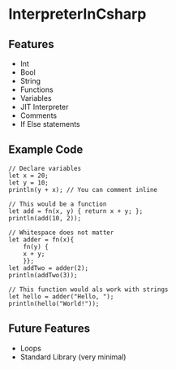 # InterpreterInCsharp

## Features

- Int
- Bool
- String
- Functions
- Variables
- JIT Interpreter
- Comments
- If Else statements

## Example Code

``` bigl
// Declare variables
let x = 20;
let y = 10;
println(y + x); // You can comment inline

// This would be a function
let add = fn(x, y) { return x + y; };
println(add(10, 2));

// Whitespace does not matter
let adder = fn(x){
    fn(y) {
    x + y;
    }};
let addTwo = adder(2);
println(addTwo(3));

// This function would als work with strings
let hello = adder("Hello, ");
println(hello("World!"));
```

## Future Features

- Loops
- Standard Library (very minimal)
